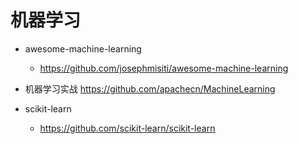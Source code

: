 # 机器学习

- awesome-machine-learning

  - <https://github.com/josephmisiti/awesome-machine-learning>

- 机器学习实战 <https://github.com/apachecn/MachineLearning>
- scikit-learn

  - <https://github.com/scikit-learn/scikit-learn>
